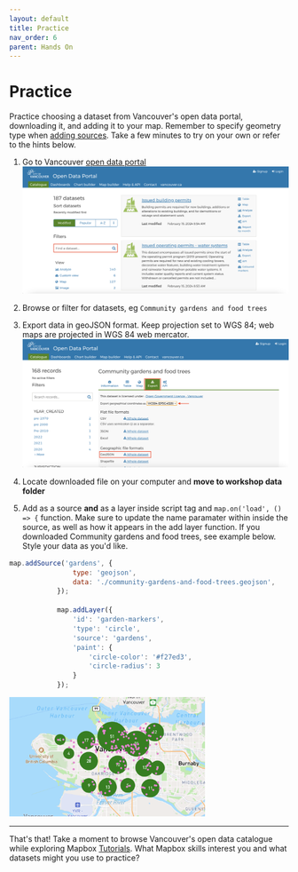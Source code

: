 ```yaml
---
layout: default
title: Practice
nav_order: 6
parent: Hands On
---
```

# Practice 

Practice choosing a dataset from Vancouver's open data portal, downloading it, and adding it to your map. Remember to specify geometry type when [adding sources](https://docs.mapbox.com/mapbox-gl-js/api/sources/#geojsonsource). Take a few minutes to try on your own or refer to the hints below. 


1. Go to Vancouver [open data portal](https://opendata.vancouver.ca/explore/?disjunctive.features&disjunctive.theme&disjunctive.keyword&disjunctive.data-owner&disjunctive.data-team&sort=modified)
![data catalogue](./images/data-catalogue.png)

2. Browse or filter for datasets, eg `Community gardens and food trees` 

3. Export data in geoJSON format. Keep projection set to WGS 84; web maps are projected in WGS 84 web mercator. 
![export data](./images/export-data.png)

4. Locate downloaded file on your computer and **move to workshop data folder** 

5. Add as a source **and** as a layer inside script tag and `map.on('load', () => {` function. Make sure to update the name paramater within inside the source, as well as how it appears in the add layer function. If you downloaded Community gardens and food trees, see example below. Style your data as you'd like. 


```js
map.addSource('gardens', {
                type: 'geojson',
                data: './community-gardens-and-food-trees.geojson',
            });

            map.addLayer({
                'id': 'garden-markers',
                'type': 'circle',
                'source': 'gardens',
                'paint': {
                    'circle-color': '#f27ed3',
                    'circle-radius': 3
                }
            });
```
<img src="./images/example-data.png" style="width:70%">

---  


That's that! Take a moment to browse Vancouver's open data catalogue while exploring Mapbox [Tutorials](https://docs.mapbox.com/help/tutorials/?product=Mapbox+GL+JS). What Mapbox skills interest you and what datasets might you use to practice? 